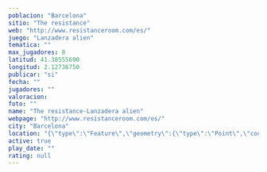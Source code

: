 ```yaml
---
poblacion: "Barcelona"
sitio: "The resistance"
web: "http://www.resistanceroom.com/es/"
juego: "Lanzadera alien"
tematica: ""
max_jugadores: 8
latitud: 41.38555690
longitud: 2.12736750
publicar: "si"
fecha: ""
jugadores: ""
valoracion: 
foto: ""
name: "The resistance-Lanzadera alien"
webpage: "http://www.resistanceroom.com/es/"
city: "Barcelona"
location: "{\"type\":\"Feature\",\"geometry\":{\"type\":\"Point\",\"coordinates\":[2.1273675,41.3855569]}}"
active: true
play_date: ""
rating: null
---
```

